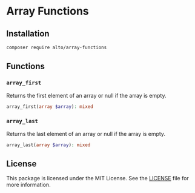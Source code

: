 # Array Functions

## Installation

```bash
composer require alto/array-functions
```

## Functions

### `array_first`

Returns the first element of an array or null if the array is empty.

```php
array_first(array $array): mixed
```

### `array_last`

Returns the last element of an array or null if the array is empty.

```php
array_last(array $array): mixed
```

## License

This package is licensed under the MIT License. See the [LICENSE](LICENSE) file for more information.
